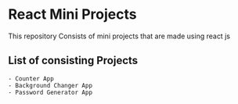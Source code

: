 # React Mini Projects

This repository Consists of mini projects that are made using react js

## List of consisting Projects

    - Counter App
    - Background Changer App
    - Password Generator App
